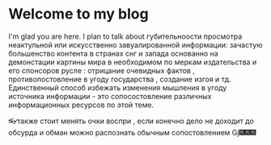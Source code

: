 # Welcome to my blog

I'm glad you are here. I plan to talk about  губительноости просмотра  неактульной или искусственно завуалированной информации:
зачастую большенство контента в странах снг и запада основанно  на демонстации картины мира в необходимом по меркам издательства и его спонсоров русле : отрицание очевидных фактов , противопостовление в угоду  государства , создание изгоя и тд.
Единственный  способ избежать изменения мышления в угоду  источника информации - это  сопосостовление различных  информационных ресурсов  по этой теме.

👓также стоит менять очки воспри , если конечно дело не доходит до обсурда и обман можно распознать обычным сопостовлением
Gj🎆🎆🎆

